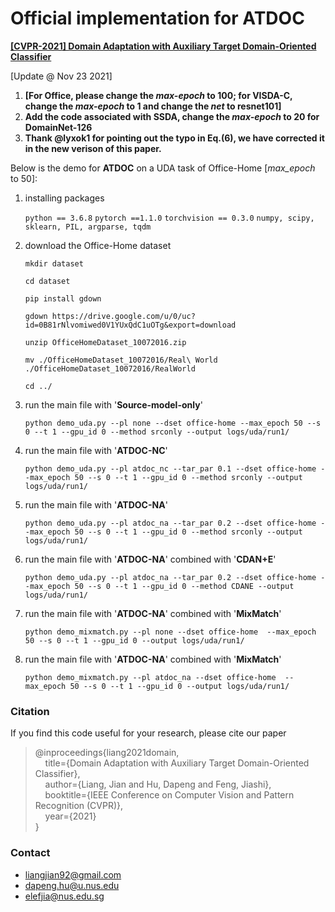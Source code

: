 # Official implementation for **ATDOC**

[**[CVPR-2021] Domain Adaptation with Auxiliary Target Domain-Oriented Classifier**](https://arxiv.org/pdf/2007.04171.pdf)

[Update @ Nov 23 2021] 

1. **[For Office, please change the *max-epoch* to 100; for VISDA-C, change the *max-epoch* to 1 and change the *net* to resnet101]**
2. **Add the code associated with SSDA, change the *max-epoch* to 20 for DomainNet-126**
3. **Thank @lyxok1 for pointing out the typo in Eq.(6), we have corrected it in the new verison of this paper.**



Below is the demo for **ATDOC** on a UDA task of Office-Home [*max_epoch* to 50]:


1. installing packages

   `python == 3.6.8`
   `pytorch ==1.1.0`
   `torchvision == 0.3.0`
   `numpy, scipy, sklearn, PIL, argparse, tqdm`
   
2. download the Office-Home dataset

   `mkdir dataset`

   `cd dataset`

   `pip install gdown`

   `gdown https://drive.google.com/u/0/uc?id=0B81rNlvomiwed0V1YUxQdC1uOTg&export=download`

   `unzip OfficeHomeDataset_10072016.zip`

   `mv ./OfficeHomeDataset_10072016/Real\ World ./OfficeHomeDataset_10072016/RealWorld`

   `cd ../`

3. run the main file with '**Source-model-only**'

   `python demo_uda.py --pl none --dset office-home --max_epoch 50 --s 0 --t 1 --gpu_id 0 --method srconly --output logs/uda/run1/`

4. run the main file with '**ATDOC-NC**'

   `python demo_uda.py --pl atdoc_nc --tar_par 0.1 --dset office-home --max_epoch 50 --s 0 --t 1 --gpu_id 0 --method srconly --output logs/uda/run1/`

5. run the main file with '**ATDOC-NA**'

   `python demo_uda.py --pl atdoc_na --tar_par 0.2 --dset office-home --max_epoch 50 --s 0 --t 1 --gpu_id 0 --method srconly --output logs/uda/run1/`

6. run the main file with '**ATDOC-NA**' combined with '**CDAN+E**'

   `python demo_uda.py --pl atdoc_na --tar_par 0.2 --dset office-home --max_epoch 50 --s 0 --t 1 --gpu_id 0 --method CDANE --output logs/uda/run1/`

7. run the main file with '**ATDOC-NA**' combined with '**MixMatch**'

   `python demo_mixmatch.py --pl none --dset office-home  --max_epoch 50 --s 0 --t 1 --gpu_id 0 --output logs/uda/run1/`

8. run the main file with '**ATDOC-NA**' combined with '**MixMatch**'

   `python demo_mixmatch.py --pl atdoc_na --dset office-home  --max_epoch 50 --s 0 --t 1 --gpu_id 0 --output logs/uda/run1/`




### Citation

If you find this code useful for your research, please cite our paper

> @inproceedings{liang2021domain,  
>  &nbsp; &nbsp;  title={Domain Adaptation with Auxiliary Target Domain-Oriented Classifier},  
>  &nbsp; &nbsp;  author={Liang, Jian and Hu, Dapeng and Feng, Jiashi},  
>  &nbsp; &nbsp;  booktitle={IEEE Conference on Computer Vision and Pattern Recognition (CVPR)},  
>  &nbsp; &nbsp;  year={2021}  
> }
> 
### Contact

- [liangjian92@gmail.com](mailto:liangjian92@gmail.com)
- [dapeng.hu@u.nus.edu](mailto:dapeng.hu@u.nus.edu)
- [elefjia@nus.edu.sg](mailto:elefjia@nus.edu.sg)